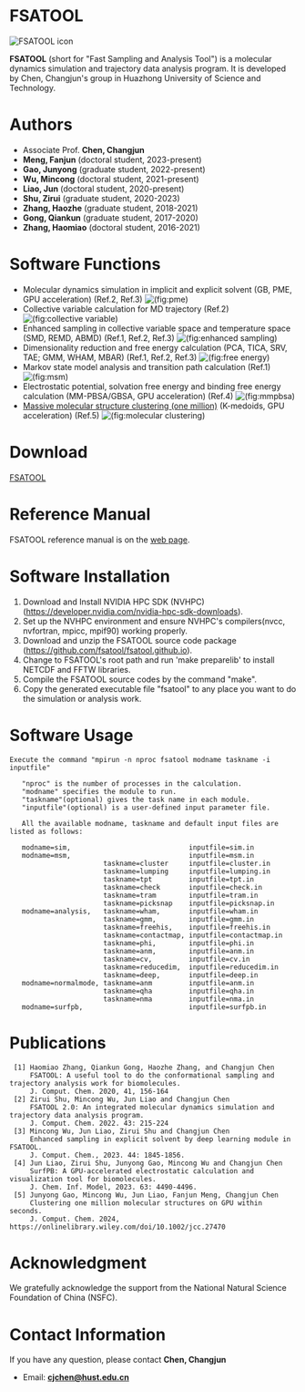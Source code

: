 # FSATOOL
![FSATOOL icon](https://github.com/fsatool/fsatool.github.io/blob/master/images/manual/1.jpg)

**FSATOOL** (short for "Fast Sampling and Analysis Tool") is a molecular dynamics simulation and trajectory data analysis program. It is developed by Chen, Changjun's group in Huazhong University of Science and Technology.

# Authors

* Associate Prof. **Chen, Changjun**
* **Meng, Fanjun** (doctoral student, 2023-present)
* **Gao, Junyong** (graduate student, 2022-present)
* **Wu, Mincong** (doctoral student, 2021-present)
* **Liao, Jun** (doctoral student, 2020-present)
* **Shu, Zirui** (graduate student, 2020-2023)
* **Zhang, Haozhe** (graduate student, 2018-2021)
* **Gong, Qiankun** (graduate student, 2017-2020)
* **Zhang, Haomiao** (doctoral student, 2016-2021)

# Software Functions

* Molecular dynamics simulation in implicit and explicit solvent (GB, PME, GPU acceleration) (Ref.2, Ref.3)
  ![(fig:pme)](https://github.com/fsatool/fsatool.github.io/blob/master/images/manual/pme.jpg)
* Collective variable calculation for MD trajectory (Ref.2)
  ![(fig:collective variable)](https://github.com/fsatool/fsatool.github.io/blob/master/images/manual/cv.jpg)
* Enhanced sampling in collective variable space and temperature space (SMD, REMD, ABMD) (Ref.1, Ref.2, Ref.3)
  ![(fig:enhanced sampling)](https://github.com/fsatool/fsatool.github.io/blob/master/images/manual/enhanced_sampling.jpg)
* Dimensionality reduction and free energy calculation (PCA, TICA, SRV, TAE; GMM, WHAM, MBAR) (Ref.1, Ref.2, Ref.3)
  ![(fig:free energy)](https://github.com/fsatool/fsatool.github.io/blob/master/images/manual/free_energy.png)
* Markov state model analysis and transition path calculation (Ref.1)
  ![(fig:msm)](https://github.com/fsatool/fsatool.github.io/blob/master/images/manual/msm.jpg)
* Electrostatic potential, solvation free energy and binding free energy calculation (MM-PBSA/GBSA, GPU acceleration) (Ref.4)
  ![(fig:mmpbsa)](https://github.com/fsatool/fsatool.github.io/blob/master/images/manual/mmpbsa.jpg)
* [Massive molecular structure clustering (one million)](https://github.com/fsatool/fsatool.github.io/wiki/Clustering) (K-medoids, GPU acceleration) (Ref.5)
  ![(fig:molecular clustering)](https://github.com/fsatool/fsatool.github.io/blob/master/images/manual/cluster.jpg)

# Download
[FSATOOL](https://github.com/fsatool/fsatool.github.io)

# Reference Manual
  FSATOOL reference manual is on the [web page](https://github.com/fsatool/fsatool.github.io/wiki).
  
# Software Installation
1. Download and Install NVIDIA HPC SDK (NVHPC)(https://developer.nvidia.com/nvidia-hpc-sdk-downloads).
2. Set up the NVHPC environment and ensure NVHPC's compilers(nvcc, nvfortran, mpicc, mpif90) working properly.
3. Download and unzip the FSATOOL source code package (https://github.com/fsatool/fsatool.github.io).
4. Change to FSATOOL's root path and run 'make preparelib' to install NETCDF and FFTW libraries.
5. Compile the FSATOOL source codes by the command "make".
6. Copy the generated executable file "fsatool" to any place you want to do the simulation or analysis work.

# Software Usage
```
Execute the command "mpirun -n nproc fsatool modname taskname -i inputfile"

   "nproc" is the number of processes in the calculation.
   "modname" specifies the module to run.
   "taskname"(optional) gives the task name in each module.
   "inputfile"(optional) is a user-defined input parameter file.

   All the available modname, taskname and default input files are listed as follows:

   modname=sim,                             inputfile=sim.in
   modname=msm,                             inputfile=msm.in
                       taskname=cluster     inputfile=cluster.in
                       taskname=lumping     inputfile=lumping.in
                       taskname=tpt         inputfile=tpt.in
                       taskname=check       inputfile=check.in
                       taskname=tram        inputfile=tram.in
                       taskname=picksnap    inputfile=picksnap.in
   modname=analysis,   taskname=wham,       inputfile=wham.in
                       taskname=gmm,        inputfile=gmm.in
                       taskname=freehis,    inputfile=freehis.in
                       taskname=contactmap, inputfile=contactmap.in
                       taskname=phi,        inputfile=phi.in
                       taskname=anm,        inputfile=anm.in
                       taskname=cv,         inputfile=cv.in
                       taskname=reducedim,  inputfile=reducedim.in
                       taskname=deep,       inputfile=deep.in
   modname=normalmode, taskname=anm         inputfile=anm.in
                       taskname=qha         inputfile=qha.in
                       taskname=nma         inputfile=nma.in
   modname=surfpb,                          inputfile=surfpb.in
```

# Publications
```
 [1] Haomiao Zhang, Qiankun Gong, Haozhe Zhang, and Changjun Chen                                  
     FSATOOL: A useful tool to do the conformational sampling and trajectory analysis work for biomolecules.                                               
     J. Comput. Chem. 2020, 41, 156-164
 [2] Zirui Shu, Mincong Wu, Jun Liao and Changjun Chen                                        
     FSATOOL 2.0: An integrated molecular dynamics simulation and trajectory data analysis program. 
     J. Comput. Chem. 2022. 43: 215-224
 [3] Mincong Wu, Jun Liao, Zirui Shu and Changjun Chen
     Enhanced sampling in explicit solvent by deep learning module in FSATOOL.
     J. Comput. Chem., 2023. 44: 1845-1856.   
 [4] Jun Liao, Zirui Shu, Junyong Gao, Mincong Wu and Changjun Chen
     SurfPB: A GPU-accelerated electrostatic calculation and visualization tool for biomolecules.
     J. Chem. Inf. Model, 2023. 63: 4490-4496.
 [5] Junyong Gao, Mincong Wu, Jun Liao, Fanjun Meng, Changjun Chen
     Clustering one million molecular structures on GPU within seconds.
     J. Comput. Chem. 2024, https://onlinelibrary.wiley.com/doi/10.1002/jcc.27470
```

# Acknowledgment

We gratefully acknowledge the support from the National Natural Science Foundation of China (NSFC).

# Contact Information

If you have any question, please contact **Chen, Changjun**
* Email: **cjchen@hust.edu.cn**
